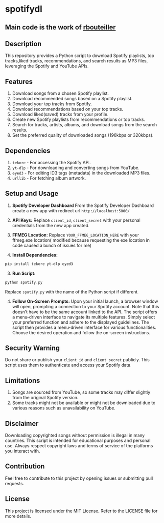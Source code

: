 # spotifydl

## Main code is the work of [rbouteiller](https://github.com/rbouteiller)


## Description

This repository provides a Python script to download Spotify playlists, top tracks,liked tracks, recommendations, and search results as MP3 files, leveraging the Spotify and YouTube APIs.

## Features

1. Download songs from a chosen Spotify playlist.
2. Download recommended songs based on a Spotify playlist.
3. Download your top tracks from Spotify.
4. Download recommendations based on your top tracks.
5. Download liked(saved) tracks from your profile.
6. Create new Spotify playlists from recommendations or top tracks.
7. Search for tracks, artists, albums, and download songs from the search results.
8. Set the preferred quality of downloaded songs (190kbps or 320kbps).

## Dependencies

1. `tekore` - For accessing the Spotify API.
2. `yt-dlp` - For downloading and converting songs from YouTube.
3. `eyed3` - For editing ID3 tags (metadata) in the downloaded MP3 files.
4. `urllib` - For fetching album artwork.

## Setup and Usage

1. **Spotify Developer Dashboard** From the Spotify Developer Dashboard create a new app with redirect url `http://localhost:5000/`

3. **API Keys:** Replace `client_id`, `client_secret` with your personal credentials from the new app created.
4. **FFMEG Location:** Replace `YOUR_FFMEG_LOCATION_HERE` with your ffmeg.exe location( modified because requesting the exe location in code caused a bunch of issues for me)

5. **Install Dependencies:**

```bash
pip install tekore yt-dlp eyed3
```

3. **Run Script:**

```bash
python spotify.py
```

Replace `spotify.py` with the name of the Python script if different.

4. **Follow On-Screen Prompts:** 
Upon your initial launch, a browser window will open, prompting a connection to your Spotify account. Note that this doesn't have to be the same account linked to the API. The script offers a menu-driven interface to navigate its multiple features. Simply select your preferred function and adhere to the displayed guidelines.
The script then provides a menu-driven interface for various functionalities. Choose the desired operation and follow the on-screen instructions.

## Security Warning

Do not share or publish your `client_id` and `client_secret` publicly. This script uses them to authenticate and access your Spotify data. 

## Limitations

1. Songs are sourced from YouTube, so some tracks may differ slightly from the original Spotify version.
2. Some tracks might not be available or might not be downloaded due to various reasons such as unavailability on YouTube.

## Disclaimer

Downloading copyrighted songs without permission is illegal in many countries. This script is intended for educational purposes and personal use. Always respect copyright laws and terms of service of the platforms you interact with.

## Contribution

Feel free to contribute to this project by opening issues or submitting pull requests. 

## License

This project is licensed under the MIT License. Refer to the LICENSE file for more details.
